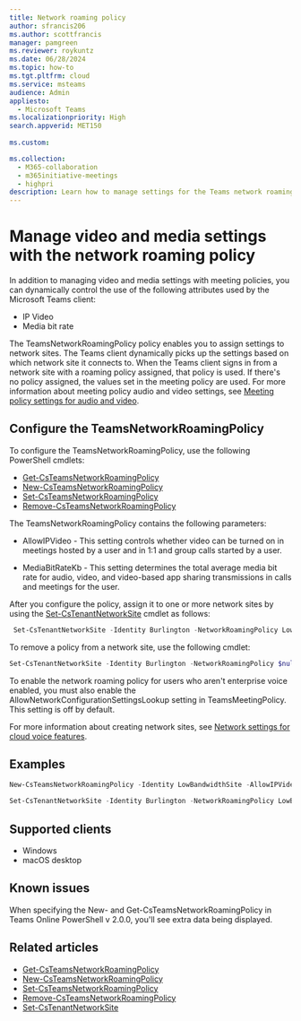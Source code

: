 ```yaml
---
title: Network roaming policy
author: sfrancis206
ms.author: scottfrancis
manager: pamgreen
ms.reviewer: roykuntz
ms.date: 06/28/2024
ms.topic: how-to
ms.tgt.pltfrm: cloud
ms.service: msteams
audience: Admin
appliesto: 
  - Microsoft Teams
ms.localizationpriority: High
search.appverid: MET150
 
ms.custom: 

ms.collection: 
  - M365-collaboration
  - m365initiative-meetings
  - highpri
description: Learn how to manage settings for the Teams network roaming policy.
---
```


# Manage video and media settings with the network roaming policy

In addition to managing video and media settings with meeting policies, you can dynamically control the use of the following attributes used by the Microsoft Teams client: 

- IP Video
- Media bit rate

The TeamsNetworkRoamingPolicy policy enables you to assign settings to network sites. The Teams client dynamically picks up the settings based on which network site it connects to. When the Teams client signs in from a network site with a roaming policy assigned, that policy is used. If there's no policy assigned, the values set in the meeting policy are used. For more information about meeting policy audio and video settings, see [Meeting policy settings for audio and video](meeting-policies-audio-and-video.md).

## Configure the TeamsNetworkRoamingPolicy

To configure the TeamsNetworkRoamingPolicy, use the following PowerShell cmdlets:

- [Get-CsTeamsNetworkRoamingPolicy](/powershell/module/teams/get-csteamsnetworkroamingpolicy)
- [New-CsTeamsNetworkRoamingPolicy](/powershell/module/teams/new-csteamsnetworkroamingpolicy)
- [Set-CsTeamsNetworkRoamingPolicy](/powershell/module/teams/set-csteamsnetworkroamingpolicy)
- [Remove-CsTeamsNetworkRoamingPolicy](/powershell/module/teams/remove-csteamsnetworkroamingpolicy)

The TeamsNetworkRoamingPolicy contains the following parameters:

- AllowIPVideo - This setting controls whether video can be turned on in meetings hosted by a user and in 1:1 and group calls started by a user.

- MediaBitRateKb - This setting determines the total average media bit rate for audio, video, and video-based app sharing transmissions in calls and meetings for the user.

After you configure the policy, assign it to one or more network sites by using the [Set-CsTenantNetworkSite](/powershell/module/teams/set-cstenantnetworksite) cmdlet as follows:

```PowerShell
 Set-CsTenantNetworkSite -Identity Burlington -NetworkRoamingPolicy LowBandwidthSite
 ``` 
 
 To remove a policy from a network site, use the following cmdlet:
 
 ```PowerShell
 Set-CsTenantNetworkSite -Identity Burlington -NetworkRoamingPolicy $null
 ```

To enable the network roaming policy for users who aren't enterprise voice enabled, you must also enable the AllowNetworkConfigurationSettingsLookup setting in TeamsMeetingPolicy. This setting is off by default.

For more information about creating network sites, see [Network settings for cloud voice features](cloud-voice-network-settings.md). 

## Examples

```PowerShell
New-CsTeamsNetworkRoamingPolicy -Identity LowBandwidthSite -AllowIPVideo $false -MediaBitRateKb 1000
```

```PowerShell
Set-CsTenantNetworkSite -Identity Burlington -NetworkRoamingPolicy LowBandwidthSite
```

## Supported clients

- Windows 
- macOS desktop

## Known issues

When specifying the New- and Get-CsTeamsNetworkRoamingPolicy in Teams Online PowerShell v 2.0.0, you'll see extra data being displayed.


## Related articles

- [Get-CsTeamsNetworkRoamingPolicy](/powershell/module/teams/get-csteamsnetworkroamingpolicy)
- [New-CsTeamsNetworkRoamingPolicy](/powershell/module/teams/new-csteamsnetworkroamingpolicy)
- [Set-CsTeamsNetworkRoamingPolicy](/powershell/module/teams/set-csteamsnetworkroamingpolicy)
- [Remove-CsTeamsNetworkRoamingPolicy](/powershell/module/teams/remove-csteamsnetworkroamingpolicy)
- [Set-CsTenantNetworkSite](/powershell/module/teams/set-cstenantnetworksite)
